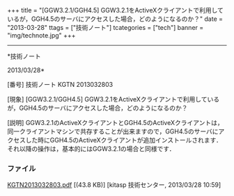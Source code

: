 ﻿+++
title = "[GGW3.2.1/GGH4.5] GGW3.2.1をActiveXクライアントで利用しているが，GGH4.5のサーバにアクセスした場合，どのようになるのか？"
date = "2013-03-28"
ttags = ["技術ノート"]
tcategories = ["tech"]
banner = "img/technote.jpg"
+++

-----------------------------------------------------------------------------------------------------------------------------

*技術ノート

2013/03/28*


[番号]
技術ノート KGTN 2013032803

[現象]
[GGW3.2.1/GGH4.5]
GGW3.2.1をActiveXクライアントで利用しているが，GGH4.5のサーバにアクセスした場合，どのようになるのか？

[説明]
GGW3.2.1のActiveXクライアントとGGH4.5のActiveXクライアントは，同一クライアントマシンで共存することが出来ますので，GGH4.5のサーバにアクセスした時にGGH4.5のActiveXクライアントが追加インストールされます．それ以降の操作は，基本的にはGGW3.2.1の場合と同様です．


### ファイル

 
 


[KGTN2013032803.pdf](http://techreport.kitasp.net/attachments/download/1297/KGTN2013032803.pdf)
 [(43.8 KB)] [kitasp 技術センター, 2013/03/28
10:59]


 


 

